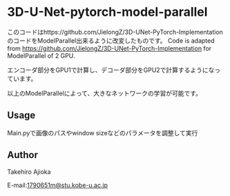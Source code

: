 # 3D-U-Net-pytorch-model-parallel
このコードはhttps://github.com/JielongZ/3D-UNet-PyTorch-ImplementationのコードをModelParallel出来るように改変したものです。
Code is adapted from https://github.com/JielongZ/3D-UNet-PyTorch-Implementation for ModelParallel of 2 GPU.

エンコーダ部分をGPU1で計算し、デコーダ部分をGPU2で計算するようになっています。

以上のModelParallelによって、大きなネットワークの学習が可能です。

## Usage
Main.pyで画像のパスやwindow sizeなどのパラメータを調整して実行


## Author
Takehiro Ajioka

E-mail:1790651m@stu.kobe-u.ac.jp
